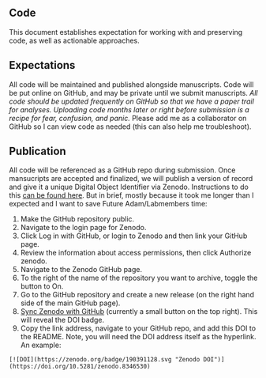 ## Code

This document establishes expectation for working with and preserving code, as well as actionable approaches.

## Expectations

All code will be maintained and published alongside manuscripts. Code will be put online on GitHub, and may be private until we submit manuscripts. *All code should be updated frequently on GitHub so that we have a paper trail for analyses. Uploading code months later or right before submission is a recipe for fear, confusion, and panic.* Please add me as a collaborator on GitHub so I can view code as needed (this can also help me troubleshoot).

## Publication

All code will be referenced as a GitHub repo during submission. Once mansucripts are accepted and finalized, we will publish a version of record and give it a unique Digital Object Identifier via Zenodo. Instructions to do this [can be found here](https://docs.github.com/en/repositories/archiving-a-github-repository/referencing-and-citing-content). But in brief, mostly because it took me longer than I expected and I want to save Future Adam/Labmembers time:

1. Make the GitHub repository public.
2. Navigate to the login page for Zenodo.
3. Click Log in with GitHub, or login to Zenodo and then link your GitHub page.
4. Review the information about access permissions, then click Authorize zenodo.
5. Navigate to the Zenodo GitHub page.
6. To the right of the name of the repository you want to archive, toggle the button to On.
7. Go to the GitHub repository and create a new release (on the right hand side of the main GitHub page).
8. [Sync Zenodo with GitHub](https://zenodo.org/account/settings/github/) (currently a small button on the top right). This will reveal the DOI badge. 
8. Copy the link address, navigate to your GitHub repo, and add this DOI to the README. Note, you will need the DOI address itself as the hyperlink. An example:

```
[![DOI](https://zenodo.org/badge/190391128.svg "Zenodo DOI")](https://doi.org/10.5281/zenodo.8346530)
```
